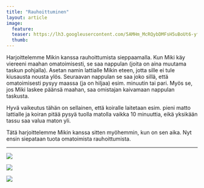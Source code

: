 ```yaml
---
title: "Rauhoittuminen"
layout: article
image:
  feature:
  teaser: https://lh3.googleusercontent.com/5AMHm_McRQybDMFsH5uBoUt6-yfuymxLNrNbBj22IVs=w245
  thumb:
---
```


Harjoittelemme Mikin kanssa rauhoittumista sieppaamalla. Kun Miki käy viereeni maahan omatoimisesti, se saa nappulan (joita on aina muutama taskun pohjalla). Asetan namin lattialle Mikin eteen, jotta sille ei tule kiusausta nousta ylös. Seuraavan nappulan se saa joko sillä, että omatoimisesti pysyy maassa (ja on hiljaa) esim. minuutin tai pari. Myös se, jos Miki laskee päänsä maahan, saa omistajan kaivamaan nappulan taskusta.

Hyvä vaikeutus tähän on sellainen, että koiralle laitetaan esim. pieni matto lattialle ja koiran pitää pysyä tuolla matolla vaikka 10 minuuttia, eikä yksikään tassu saa valua maton yli.

Tätä harjoittelemme Mikin kanssa sitten myöhemmin, kun on sen aika. Nyt ensin siepataan tuota omatoimista rauhoittumista.

---

![](https://lh3.googleusercontent.com/oDv51m89h5lYRBR0bUqmpxSzoEVVwBM8GUsBbjMAPnc=w800)

![](https://lh3.googleusercontent.com/L01K-f7_lvLBMh8qKPBcpoZ_DMqwc54JZDEe9AY3MqM=w800)

![](https://lh3.googleusercontent.com/TXSflQVWlu6rYuxLjUcdmsD8N6cElgNwLK9XHB3Rg4U=w800)
